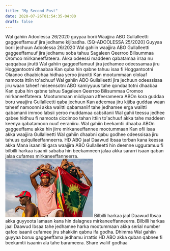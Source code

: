 ```yaml
---
title: "My Second Post"
date: 2020-07-26T01:54:35-04:00
draft: false
---
```

Wal gahiin Adoolessa 26/2020 guyyaa borii Waajjira ABO Gullalleetti gaggeeffamuuf jira jedhame kijibadha.
(SQ-ADOOLESSA 25/2020]
Guyyaa borii jechuun Adoolessa 26/2020 Wal gahiin waajjira ABO Gullalleetti gaggeeffamuuf jira jedhamu soba tahuu Sagaleen Qeerroo Bilisummaa Oromoo mirkaneeffateera.
Akka odeessi maddeen qabatamaa irraa nu qaqqabaa jirutti Wal gahiin gaggeeffamuuf jira jedhamee odeessamaa jiru Hoggantootni dhaabaa Kan quba hin qabne tahuu isaa fi Hoggantootni Olaanoo dhaabichaa hidhaa yeroo jiranitti Kan mootummaan ololaaf namoota ittiin to'achuuf Wal gahiin ABO Gullalleetti jira jechuun odeessisaa jiru waan taheef miseensotni ABO kamiyyuus tahe qondaaltotni dhaabaa Kan quba hin qabne tahuu Sagaleen Qeerroo Bilisummaa Oromoo mirkaneeffateera.
Mootummaan miidiyaan affeerameera ABOn kora guddaa boru waajjira Gullalleetti qaba jechuun Kan adeemaa jiru kijiba guddaa waan taheef namoonni akka walitti qabamaniif tahe jedhamee erga walitti qabamanii immoo labsii yeroo muddamaa cabsitanii Wal gahii teessu jedhee qabee hidhuu fi namoota ciccimoo tahan ittiin to'achuuf akka tahe maddeen keenya qabatamoon nuuf eeraniiru.
Wal gahiin beekamtii dhaaba ABOn gaggeeffamu akka hin jirre mirkaneeffannee mootummaan Kan ofii isaa akka waajjira Gullalleetti Wal gahiin dhaabni qabu godhee odeessisaa jiru tahuus qulqulleeffanneerra.
HD ABO jaal Daawud Ibsaa torban kana keessa akka Mana isaaniitii gara waajjira ABO Gullalleetti hin deemne ugguramuu fi bilbilli harkaa isaanii sababa hin beekamneen jalaa akka sararri isaan qaban jalaa cufames mirkaneeffanneerra.
![Qeerroo](/img/Qeerroo.jpeg)
Bilbilli harkaa jaal Daawud Ibsaa akka guyyoota lamaan kana hin dalagnes mirkaneeffanneerra.
Bilbilli harkaa jaal Daawud Ibsaa tahe jedhamee harka mootummaan akka serial number qafoo isaanii cufamee jiru shakkiin qabnu ifa godha.
Dhimma Wal gahiin guyyaa boruu gaggeeffama jedhamu irrattis HD ABO akka quban qabnee fi beekamtii isaanin ala tahe barameera.
Share waliif godhaa
